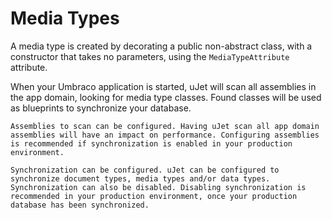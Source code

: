 # Media Types

A media type is created by decorating a public non-abstract class, with a constructor that takes no parameters, using the `MediaTypeAttribute` attribute.

When your Umbraco application is started, uJet will scan all assemblies in the app domain, looking for media type classes. Found classes will be used as blueprints to synchronize your database.

    Assemblies to scan can be configured. Having uJet scan all app domain assemblies will have an impact on performance. Configuring assemblies is recommended if synchronization is enabled in your production environment.

    Synchronization can be configured. uJet can be configured to synchronize document types, media types and/or data types. Synchronization can also be disabled. Disabling synchronization is recommended in your production environment, once your production database has been synchronized.